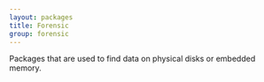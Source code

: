 ```yaml
---
layout: packages
title: Forensic
group: forensic
---
```


Packages that are used to find data on physical disks or embedded memory.